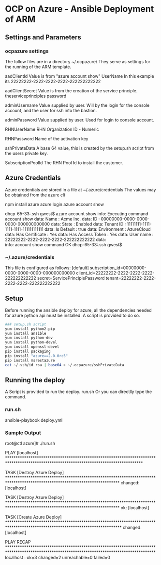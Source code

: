 # OCP on Azure - Ansible Deployment of ARM



## Settings and Parameters

### ocpazure settings
The follow files are in a directory ~/.ocpazure/ 
They serve as settings for the running of the ARM template.

aadClientId
Value is from "azure account show"  UserName 
In this example its 22222222-2222-2222-2222-222222222222

aadClientSecret
Value is from the creation of the service principle.
theserviceprinciples password

adminUsername
Value supplied by user. Will by the login for the console account, and the
user for ssh into the bastion.

adminPassword
Value supplied by user. Used for login to console account.

RHNUserName
RHN Organization ID - Numeric

RHNPassword
Name of the activation key

sshPrivateData
A base 64 value, this is created by the setup.sh script from the users private key.

SubscriptionPoolId
The RHN Pool Id to install the customer. 


## Azure Credentials 
Azure credentials are stored in a file at ~/.azure/credentials
The values may be obtained from the azure cli

npm install azure
azure login
azure account show

dhcp-65-33:.ssh gwest$ azure account show
info:    Executing command account show 
data:    Name                        : Acme Inc. 
data:    ID                          : 00000000-0000-0000-0000-000000000000 
data:    State                       : Enabled 
data:    Tenant ID                   : 11111111-1111-1111-1111-111111111111 
data:    Is Default                  : true 
data:    Environment                 : AzureCloud 
data:    Has Certificate             : Yes 
data:    Has Access Token            : Yes 
data:    User name                   : 22222222-2222-2222-2222-222222222222 
data:     
info:    account show command OK 
dhcp-65-33:.ssh gwest$  


### ~/.azure/credentials 
This file is configured as follows: 
[default] 
subscription_id=00000000-0000-0000-0000-000000000000 
client_id=22222222-2222-2222-2222-222222222222 
secret=ServicePrinciplePassword 
tenant=22222222-2222-2222-2222-222222222222 

## Setup
Before running the ansible deploy for azure, all the dependencies needed for
azure python api must be installed. A script is provided to do so.

```bash
### setup.sh script 
yum install python2-pip 
yum install ansible  
yum install python-dev 
yum install python-devel 
yum install openssl-devel 
pip install packaging 
pip install "azure==2.0.0rc5" 
pip install msrestazure 
cat ~/.ssh/id_rsa | base64 > ~/.ocpazure/sshPrivateData 
```


## Running the deploy
A Script is provided to run the deploy. run.sh
Or you can directlly type the command.

### run.sh
ansible-playbook deploy.yml 

### Sample Output
root@ctl azure]# ./run.sh  

PLAY [localhost] **************************************************************************************************************************************** 

TASK [Destroy Azure Deploy] ***************************************************************************************************************************** 
changed: [localhost] 

TASK [Destroy Azure Deploy] ***************************************************************************************************************************** 
ok: [localhost] 

TASK [Create Azure Deploy] ****************************************************************************************************************************** 
changed: [localhost] 

PLAY RECAP ********************************************************************************************************************************************** 
localhost                  : ok=3    changed=2    unreachable=0    failed=0    


